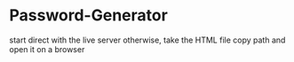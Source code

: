 ﻿# Password-Generator
 start direct with the live server 
 otherwise, take the HTML file copy path and open it on a browser
